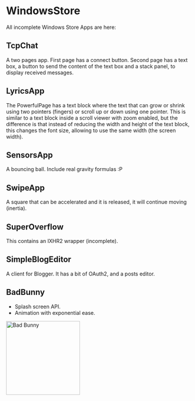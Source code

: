 WindowsStore
============

All incomplete Windows Store Apps are here:

TcpChat
-------

A two pages app. First page has a connect button. Second page has a text box, a 
button to send the content of the text box and a stack panel, to display 
received messages.

LyricsApp
---------

The PowerfulPage has a text block where the text that can grow or shrink using two 
pointers (fingers) or scroll up or down using one pointer. This is similar to a 
text block inside a scroll viewer with zoom enabled, but the difference is that
instead of reducing the width and height of the text block, this changes the
font size, allowing to use the same width (the screen width).

SensorsApp
----------

A bouncing ball. Include real gravity formulas :P

SwipeApp
--------

A square that can be accelerated and it is released, it will continue moving (inertia).

SuperOverflow
-------------

This contains an IXHR2 wrapper (incomplete).

SimpleBlogEditor
----------------

A client for Blogger. It has a bit of OAuth2, and a posts editor.

BadBunny
--------

* Splash screen API.
* Animation with exponential ease.

<img src="http://kiewic.com/fwd/index/BadBunny.gif" alt="Bad Bunny" width="200" />

